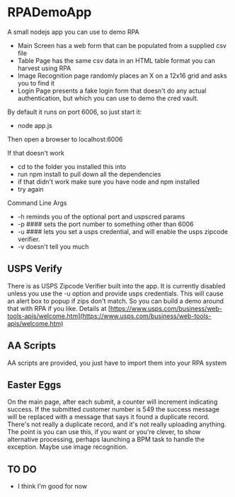 # RPADemoApp
A small nodejs app you can use to demo RPA
 - Main Screen has a web form that can be populated from a supplied csv file
 - Table Page has the same csv data in an HTML table format you can harvest using RPA
 - Image Recognition page randomly places an X on a 12x16 grid and asks you to find it
 - Login Page presents a fake login form that doesn't do any actual authentication, but which you can use to demo the cred vault.

By default it runs on port 6006, so just start it:
 - node app.js

Then open a browser to localhost:6006

If that doesn't work 
 - cd to the folder you installed this into
 - run npm install to pull down all the dependencies
 - if that didn't work make sure you have node and npm installed
 - try again
 
Command Line Args
 - -h reminds you of the optional port and uspscred params
 - -p #### sets the port number to something other than 6006
 - -u #### lets you set a usps credential, and will enable the usps zipcode verifier.
 - -v doesn't tell you much

## USPS Verify
There is as USPS Zipcode Verifier built into the app. It is currently disabled unless you use the -u option and provide usps credentials. This will cause an alert box to popup if zips don't match. So you can build a demo around that with RPA if you like. Details at [https://www.usps.com/business/web-tools-apis/welcome.htm](https://www.usps.com/business/web-tools-apis/welcome.htm)

## AA Scripts 
AA scripts are provided, you just have to import them into your RPA system

## Easter Eggs
On the main page, after each submit, a counter will increment indicating success. If the submitted customer number is 549 the success message will be replaced with a message that says it found a duplicate record. There's not really a duplicate record, and it's not really uploading anything. The point is you can use this, if you want or you're clever, to show alternative processing, perhaps launching a BPM task to handle the exception. Maybe use image recognition.

## TO DO
 - I think I'm good for now

